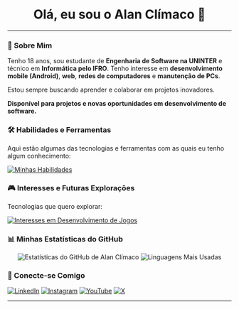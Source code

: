 <div align="center">
  <h1>Olá, eu sou o Alan Clímaco 👋</h1>
</div>

---

### 🚀 Sobre Mim

Tenho 18 anos, sou estudante de **Engenharia de Software na UNINTER** e técnico em **Informática pelo IFRO**. Tenho interesse em **desenvolvimento mobile (Android)**, **web**, **redes de computadores** e **manutenção de PCs**.

Estou sempre buscando aprender e colaborar em projetos inovadores.

**Disponível para projetos e novas oportunidades em desenvolvimento de software.**

### 🛠️ Habilidades e Ferramentas

Aqui estão algumas das tecnologias e ferramentas com as quais eu tenho algum conhecimento:

[![Minhas Habilidades](https://skillicons.dev/icons?i=androidstudio,kotlin,java,html,css,js,nodejs,react,python,mysql,git,vscode)](https://skillicons.dev)

### 🎮 Interesses e Futuras Explorações

Tecnologias que quero explorar:

[![Interesses em Desenvolvimento de Jogos](https://skillicons.dev/icons?i=gamemakerstudio,godot,unity,unreal,arduino,cs,cpp)](https://skillicons.dev)

### 📊 Minhas Estatísticas do GitHub

<p align="center">
  <img src="https://github-readme-stats.vercel.app/api?username=AEsir364&show_icons=true&theme=radical&include_all_commits=true&count_private=true" alt="Estatísticas do GitHub de Alan Clímaco"/>
  <img src="https://github-readme-stats.vercel.app/api/top-langs/?username=AEsir364&layout=compact&theme=radical" alt="Linguagens Mais Usadas"/>
</p>

### 🔗 Conecte-se Comigo

[![LinkedIn](https://img.shields.io/badge/LinkedIn-0077B5?style=for-the-badge&logo=linkedin&logoColor=white)](https://www.linkedin.com/in/alanclimaco/)
[![Instagram](https://img.shields.io/badge/Instagram-E4405F?style=for-the-badge&logo=instagram&logoColor=white)](https://www.instagram.com/alan.climaco)
[![YouTube](https://img.shields.io/badge/YouTube-FF0000?style=for-the-badge&logo=youtube&logoColor=white)](https://www.youtube.com/@AEsir5470)
[![X](https://img.shields.io/badge/X-000000?style=for-the-badge&logo=x&logoColor=white)](https://x.com/Fieb18)

---
